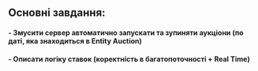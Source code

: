 ## Основні завдання:
#### - Змусити сервер автоматично запускати та зупиняти аукціони (по даті, яка знаходиться в Entity Auction)
#### - Описати логіку ставок (коректність в багатопоточності + Real Time)